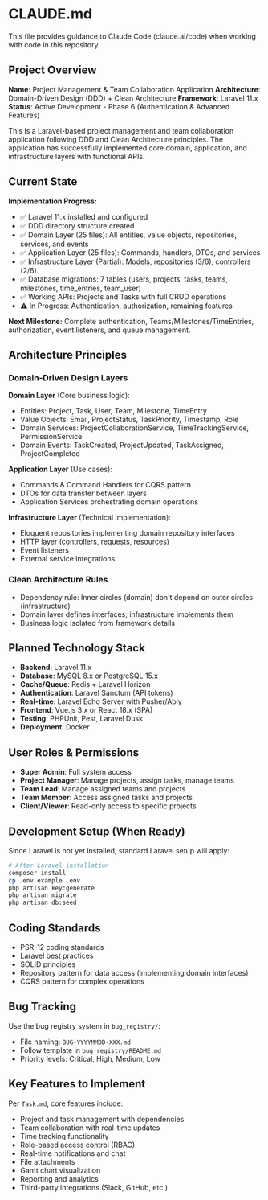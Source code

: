 # CLAUDE.md

This file provides guidance to Claude Code (claude.ai/code) when working with code in this repository.

## Project Overview

**Name**: Project Management & Team Collaboration Application
**Architecture**: Domain-Driven Design (DDD) + Clean Architecture
**Framework**: Laravel 11.x
**Status**: Active Development - Phase 6 (Authentication & Advanced Features)

This is a Laravel-based project management and team collaboration application following DDD and Clean Architecture principles. The application has successfully implemented core domain, application, and infrastructure layers with functional APIs.

## Current State

**Implementation Progress:**
- ✅ Laravel 11.x installed and configured
- ✅ DDD directory structure created
- ✅ Domain Layer (25 files): All entities, value objects, repositories, services, and events
- ✅ Application Layer (25 files): Commands, handlers, DTOs, and services
- ✅ Infrastructure Layer (Partial): Models, repositories (3/6), controllers (2/6)
- ✅ Database migrations: 7 tables (users, projects, tasks, teams, milestones, time_entries, team_user)
- ✅ Working APIs: Projects and Tasks with full CRUD operations
- ⚠️ In Progress: Authentication, authorization, remaining features

**Next Milestone:** Complete authentication, Teams/Milestones/TimeEntries, authorization, event listeners, and queue management.

## Architecture Principles

### Domain-Driven Design Layers

**Domain Layer** (Core business logic):
- Entities: Project, Task, User, Team, Milestone, TimeEntry
- Value Objects: Email, ProjectStatus, TaskPriority, Timestamp, Role
- Domain Services: ProjectCollaborationService, TimeTrackingService, PermissionService
- Domain Events: TaskCreated, ProjectUpdated, TaskAssigned, ProjectCompleted

**Application Layer** (Use cases):
- Commands & Command Handlers for CQRS pattern
- DTOs for data transfer between layers
- Application Services orchestrating domain operations

**Infrastructure Layer** (Technical implementation):
- Eloquent repositories implementing domain repository interfaces
- HTTP layer (controllers, requests, resources)
- Event listeners
- External service integrations

### Clean Architecture Rules
- Dependency rule: Inner circles (domain) don't depend on outer circles (infrastructure)
- Domain layer defines interfaces; infrastructure implements them
- Business logic isolated from framework details

## Planned Technology Stack

- **Backend**: Laravel 11.x
- **Database**: MySQL 8.x or PostgreSQL 15.x
- **Cache/Queue**: Redis + Laravel Horizon
- **Authentication**: Laravel Sanctum (API tokens)
- **Real-time**: Laravel Echo Server with Pusher/Ably
- **Frontend**: Vue.js 3.x or React 18.x (SPA)
- **Testing**: PHPUnit, Pest, Laravel Dusk
- **Deployment**: Docker

## User Roles & Permissions

- **Super Admin**: Full system access
- **Project Manager**: Manage projects, assign tasks, manage teams
- **Team Lead**: Manage assigned teams and projects
- **Team Member**: Access assigned tasks and projects
- **Client/Viewer**: Read-only access to specific projects

## Development Setup (When Ready)

Since Laravel is not yet installed, standard Laravel setup will apply:

```bash
# After Laravel installation
composer install
cp .env.example .env
php artisan key:generate
php artisan migrate
php artisan db:seed
```

## Coding Standards

- PSR-12 coding standards
- Laravel best practices
- SOLID principles
- Repository pattern for data access (implementing domain interfaces)
- CQRS pattern for complex operations

## Bug Tracking

Use the bug registry system in `bug_registry/`:
- File naming: `BUG-YYYYMMDD-XXX.md`
- Follow template in `bug_registry/README.md`
- Priority levels: Critical, High, Medium, Low

## Key Features to Implement

Per `Task.md`, core features include:
- Project and task management with dependencies
- Team collaboration with real-time updates
- Time tracking functionality
- Role-based access control (RBAC)
- Real-time notifications and chat
- File attachments
- Gantt chart visualization
- Reporting and analytics
- Third-party integrations (Slack, GitHub, etc.)
